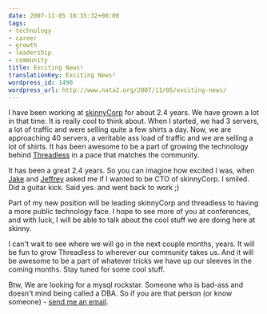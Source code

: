```yaml
---
date: 2007-11-05 16:35:32+00:00
tags:
- technology
- career
- growth
- leadership
- community
title: Exciting News!
translationKey: Exciting News!
wordpress_id: 1490
wordpress_url: http://www.nata2.org/2007/11/05/exciting-news/
---
```


I have been working at <a href="http://skinnycorp.com">skinnyCorp</a> for about 2.4 years. We have grown a lot in that time. It is really cool to think about. When I started, we had 3 servers, a lot of traffic and were selling quite a few shirts a day. Now, we are approaching 40 servers, a veritable ass load of traffic and we are selling a lot of shirts. It has been awesome to be a part of growing the technology behind <a href="http://threadless.com">Threadless</a> in a pace that matches the community.

It has been a great 2.4 years. So you can imagine how excited I was, when <a href="http://jakenickell.com">Jake</a> and <a href="http://callmejeffrey.com">Jeffrey</a> asked me if I wanted to be CTO of skinnyCorp. I smiled. Did a guitar kick. Said yes. and went back to work ;)

Part of my new position will be leading skinnyCorp and threadless to having a more public technology face. I hope to see more of you at conferences, and with luck, I will be able to talk about the cool stuff we are doing here at skinny.

I can't wait to see where we will go in the next couple months, years. It will be fun to grow Threadless to wherever our community takes us. And it will be awesome to be a part of whatever tricks we have up our sleeves in the coming months. Stay tuned for some cool stuff.

Btw, We are looking for a mysql rockstar. Someone who is bad-ass and doesn't mind being called a DBA. So if you are that person (or know someone) - <a href="mailto:harperr+mysql@skinnycorp.com">send me an email</a>.
